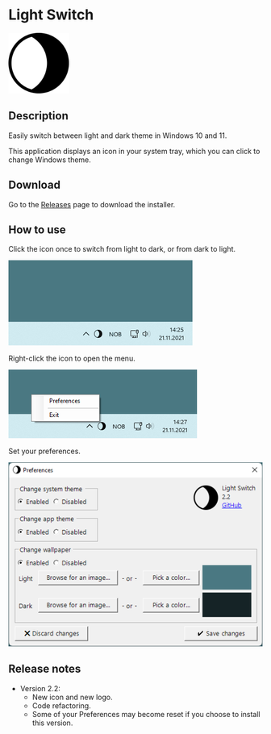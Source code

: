 ﻿# Light Switch

<img src="Readme/Logo.png" width="120" height="120">

## Description

Easily switch between light and dark theme in Windows 10 and 11.

This application displays an icon in your system tray, which you can click to change Windows theme.

## Download

Go to the [Releases](https://github.com/wireless-r/Light-Switch/releases) page to download the installer.

## How to use

Click the icon once to switch from light to dark, or from dark to light.

![Screenshot](Readme/Screen.gif)

Right-click the icon to open the menu.

![Screenshot](Readme/Context-Menu.png)

Set your preferences.

![Screenshot](Readme/Preferences.png)

## Release notes

- Version 2.2:
  - New icon and new logo.
  - Code refactoring.
  - Some of your Preferences may become reset if you choose to install this version.
